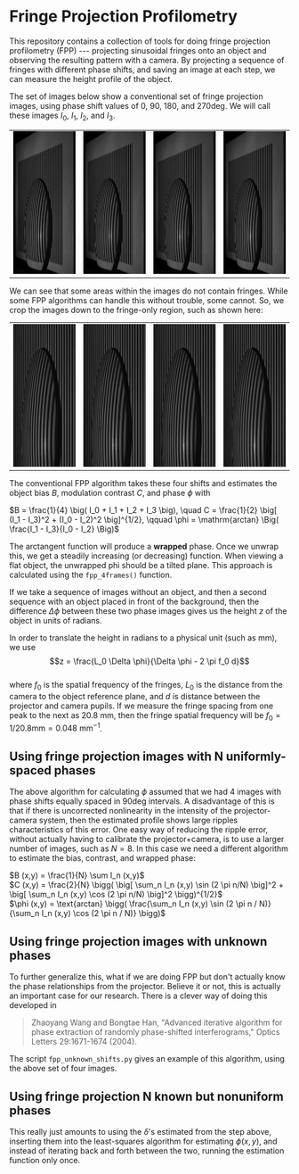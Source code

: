 # Fringe Projection Profilometry

This repository contains a collection of tools for doing fringe projection profilometry (FPP) --- projecting sinusoidal fringes onto an object and observing the resulting pattern with a camera. By projecting a sequence of fringes with different phase shifts, and saving an image at each step, we can measure the height profile of the object.

The set of images below show a conventional set of fringe projection images, using phase shift values of 0, 90, 180, and 270deg. We will call these images $I_0$, $I_1$, $I_2$, and $I_3$.

<table style="width:100%">
    <tr>
        <td style="text-align:center"><img src="figures/lens_orig_000.jpg" style="width:329px;height:256px;"> </td>
        <td style="text-align:center"><img src="figures/lens_orig_090.jpg" style="width:329px;height:256px;"> </td>
        <td style="text-align:center"><img src="figures/lens_orig_180.jpg" style="width:329px;height:256px;"> </td>
        <td style="text-align:center"><img src="figures/lens_orig_270.jpg" style="width:329px;height:256px;"> </td>
    </tr>
</table>

We can see that some areas within the images do not contain fringes. While some FPP algorithms can handle this without trouble, some cannot. So, we crop the images down to the fringe-only region, such as shown here:

<table style="width:100%">
    <tr>
        <td style="text-align:center"><img src="figures/lens_crop_000.jpg" style="width:329px;height:256px;"> </td>
        <td style="text-align:center"><img src="figures/lens_crop_090.jpg" style="width:329px;height:256px;"> </td>
        <td style="text-align:center"><img src="figures/lens_crop_180.jpg" style="width:329px;height:256px;"> </td>
        <td style="text-align:center"><img src="figures/lens_crop_270.jpg" style="width:329px;height:256px;"> </td>
    </tr>
</table>

The conventional FPP algorithm takes these four shifts and estimates the object bias $B$, modulation contrast $C$, and phase $\phi$ with

$B = \frac{1}{4} \big( I_0 + I_1 + I_2 + I_3 \big), \quad C = \frac{1}{2} \big[ (I_1 - I_3)^2 + (I_0 - I_2)^2 \big]^{1/2}, \qquad \phi = \mathrm{arctan} \Big( \frac{I_1 - I_3}{I_0 - I_2} \Big)$  

The arctangent function will produce a **wrapped** phase. Once we unwrap this, we get a steadily increasing (or decreasing) function. When viewing a flat object, the unwrapped phi should be a tilted plane. This approach is calculated using the `fpp_4frames()` function.

If we take a sequence of images without an object, and then a second sequence with an object placed in front of the background, then the difference $\Delta \phi$ between these two phase images gives us the height $z$ of the object in units of radians.

In order to translate the height in radians to a physical unit (such as mm), we use
$$z = \frac{L_0 \Delta \phi}{\Delta \phi - 2 \pi f_0 d}$$  
where $f_0$ is the spatial frequency of the fringes, $L_0$ is the distance from the camera to the object reference plane, and $d$ is distance between the projector and camera pupils. If we measure the fringe spacing from one peak to the next as 20.8 mm, then the fringe spatial frequency will be $f_0 = 1 / 20.8 \mathrm{mm} = 0.048 \ \mathrm{mm}^{-1}$.

## Using fringe projection images with N uniformly-spaced phases

The above algorithm for calculating $\phi$ assumed that we had 4 images with phase shifts equally spaced in 90deg intervals. A disadvantage of this is that if there is uncorrected nonlinearity in the intensity of the projector-camera system, then the estimated profile shows large ripples characteristics of this error. One easy way of reducing the ripple error, without actually having to calibrate the projector+camera, is to use a larger number of images, such as $N = 8$. In this case we need a different algorithm to estimate the bias, contrast, and wrapped phase:

$B (x,y) = \frac{1}{N} \sum I_n (x,y)$  
$C (x,y) = \frac{2}{N} \bigg( \big[ \sum_n I_n (x,y) \sin (2 \pi n/N) \big]^2 + \big[ \sum_n I_n (x,y) \cos (2 \pi n/N) \big]^2 \bigg)^{1/2}$  
$\phi (x,y) = \text{arctan} \bigg( \frac{\sum_n I_n (x,y) \sin (2 \pi n / N)}{\sum_n I_n (x,y) \cos (2 \pi n / N)} \bigg)$  

## Using fringe projection images with unknown phases

To further generalize this, what if we are doing FPP but don't actually know the phase relationships from the projector. Believe it or not, this is actually an important case for our research. There is a clever way of doing this developed in

>    Zhaoyang Wang and Bongtae Han, "Advanced iterative algorithm for phase extraction of randomly phase-shifted interferograms," Optics Letters 29:1671-1674 (2004).

The script `fpp_unknown_shifts.py` gives an example of this algorithm, using the above set of four images.



## Using fringe projection N known but nonuniform phases

This really just amounts to using the $\delta$'s estimated from the step above, inserting them into the least-squares algorithm for estimating $\phi (x,y)$, and instead of iterating back and forth between the two, running the estimation function only once.
